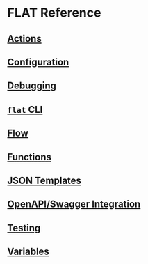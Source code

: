 # FLAT Reference

## [Actions](actions/README.md)

## [Configuration](configuration.md)

## [Debugging](debugging.md)

## [`flat` CLI](flat-cli.md)

## [Flow](flow.md)

## [Functions](functions/README.md)

## [JSON Templates](templating/README.md)

## [OpenAPI/Swagger Integration](OpenAPI/README.md)

## [Testing](testing/README.md)

## [Variables](variables.md)
